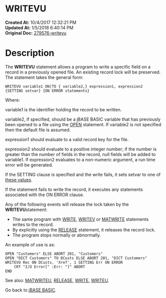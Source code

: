 # WRITEVU

**Created At:** 10/4/2017 12:32:21 PM  
**Updated At:** 1/5/2018 6:40:14 PM  
**Original Doc:** [279576-writevu](https://docs.jbase.com/36868-jbase-basic/279576-writevu)  


# Description

The **WRITEVU** statement allows a program to write a specific field on a record in a previously opened file. An existing record lock will be preserved. The statement takes the general form:

```
WRITEVU variable1 ON|TO { variable2,} expression1, expression2 {SETTING setvar} {ON ERROR statements}
```

Where:

variable1 is the identifier holding the record to be written.

variable2, if specified, should be a jBASE BASIC variable that has previously been opened to a file using the [OPEN](./../open) statement. If variable2 is not specified then the default file is assumed.

expression1 should evaluate to a valid record key for the file.

expression2 should evaluate to a positive integer number; if the number is greater than the number of fields in the record, null fields will be added to variable1. If expression2 evaluates to a non-numeric argument, a run time error will be generated.

If the SETTING clause is specified and the write fails, it sets setvar to one of [these values](./../incremental-file-errors).

If the statement fails to write the record, it executes any statements associated with the ON ERROR clause.

Any of the following events will release the lock taken by the **WRITEVU**statement:

- The same program with [WRITE](./../write), [WRITEV](./../writev) or [MATWRITE](./../matwrite) statements writes to the record.
- By explicitly using the [RELEASE](./../release) statement, it releases the record lock.
- The program stops normally or abnormally.




An example of use is as:

```
OPEN "Customers" ELSE ABORT 201, "Customers" 
OPEN "DICT Customers" TO DCusts ELSE ABORT 201, "DICT Customers" 
WRITEVU Rec ON DCusts, 'Xref', 1 SETTING Err ON ERROR 
    CRT "I/O Error[" :Err: "]" ABORT 
END
```



See also: [MATWRITEU](./../matwriteu), [RELEASE](./../release), [WRITE](./../write), [WRITEU](./../writeu).

Go back to [jBASE BASIC](./../jbase-basic-programmers-reference-guide).
